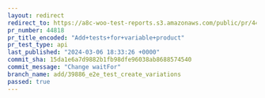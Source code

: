 ```yaml
---
layout: redirect
redirect_to: https://a8c-woo-test-reports.s3.amazonaws.com/public/pr/44818/api/index.html
pr_number: 44818
pr_title_encoded: "Add+tests+for+variable+product"
pr_test_type: api
last_published: "2024-03-06 18:33:26 +0000"
commit_sha: 15da1e6a7d9882b1fb98dfe96038ab8688574540
commit_message: "Change waitFor"
branch_name: add/39886_e2e_test_create_variations
passed: true
---
```


